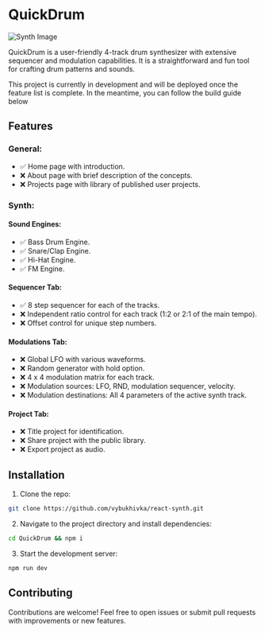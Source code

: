 # QuickDrum

![Synth Image](https://github.com/vybukhivka/react-synth/blob/main/public/initial-design.png?raw=true)

QuickDrum is a user-friendly 4-track drum synthesizer with extensive sequencer and modulation capabilities.
It is a straightforward and fun tool for crafting drum patterns and sounds.

This project is currently in development and will be deployed once the feature list is complete.
In the meantime, you can follow the build guide below

## Features

### General:

- ✅ Home page with introduction.                          
- ❌ About page with brief description of the concepts.
- ❌ Projects page with library of published user projects.

### Synth:

#### Sound Engines:
- ✅ Bass Drum Engine.  
- ✅ Snare/Clap Engine.
- ✅ Hi-Hat Engine.     
- ✅ FM Engine.         

#### Sequencer Tab:

- ✅ 8 step sequencer for each of the tracks.                                 
- ❌ Independent ratio control for each track (1:2 or 2:1 of the main tempo). 
- ❌ Offset control for unique step numbers.                                  

#### Modulations Tab:

- ❌ Global LFO with various waveforms.                                   
- ❌ Random generator with hold option.                                   
- ❌ 4 x 4 modulation matrix for each track.                              
- ❌ Modulation sources: LFO, RND, modulation sequencer, velocity.        
- ❌ Modulation destinations: All 4 parameters of the active synth track. 

#### Project Tab:

- ❌ Title project for identification.      
- ❌ Share project with the public library. 
- ❌ Export project as audio.               

## Installation

1. Clone the repo:
```bash
git clone https://github.com/vybukhivka/react-synth.git
```

2. Navigate to the project directory and install dependencies:
```bash
cd QuickDrum && npm i
```

3. Start the development server:
```bash
npm run dev
```

## Contributing

Contributions are welcome! Feel free to open issues or submit pull requests with improvements or new features.
